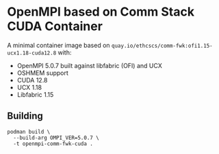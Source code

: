 # OpenMPI based on Comm Stack CUDA Container

A minimal container image based on `quay.io/ethcscs/comm-fwk:ofi1.15-ucx1.18-cuda12.8` with:

- OpenMPI 5.0.7 built against libfabric (OFI) and UCX  
- OSHMEM support  
- CUDA 12.8
- UCX 1.18
- Libfabric 1.15

## Building
~~~
podman build \
  --build-arg OMPI_VER=5.0.7 \
  -t openmpi-comm-fwk-cuda .
~~~
